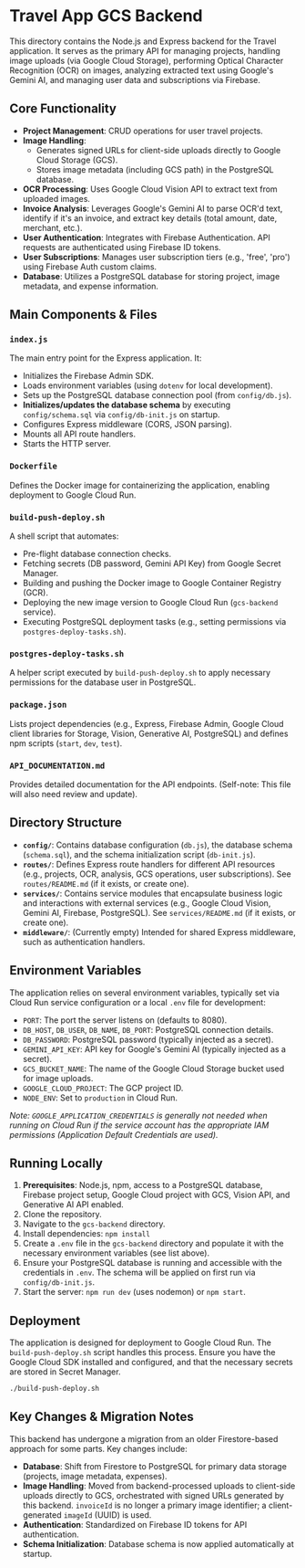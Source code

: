 # Travel App GCS Backend

This directory contains the Node.js and Express backend for the Travel application. It serves as the primary API for managing projects, handling image uploads (via Google Cloud Storage), performing Optical Character Recognition (OCR) on images, analyzing extracted text using Google's Gemini AI, and managing user data and subscriptions via Firebase.

## Core Functionality

*   **Project Management**: CRUD operations for user travel projects.
*   **Image Handling**:
    *   Generates signed URLs for client-side uploads directly to Google Cloud Storage (GCS).
    *   Stores image metadata (including GCS path) in the PostgreSQL database.
*   **OCR Processing**: Uses Google Cloud Vision API to extract text from uploaded images.
*   **Invoice Analysis**: Leverages Google's Gemini AI to parse OCR'd text, identify if it's an invoice, and extract key details (total amount, date, merchant, etc.).
*   **User Authentication**: Integrates with Firebase Authentication. API requests are authenticated using Firebase ID tokens.
*   **User Subscriptions**: Manages user subscription tiers (e.g., 'free', 'pro') using Firebase Auth custom claims.
*   **Database**: Utilizes a PostgreSQL database for storing project, image metadata, and expense information.

## Main Components & Files

### `index.js`
The main entry point for the Express application. It:
*   Initializes the Firebase Admin SDK.
*   Loads environment variables (using `dotenv` for local development).
*   Sets up the PostgreSQL database connection pool (from `config/db.js`).
*   **Initializes/updates the database schema** by executing `config/schema.sql` via `config/db-init.js` on startup.
*   Configures Express middleware (CORS, JSON parsing).
*   Mounts all API route handlers.
*   Starts the HTTP server.

### `Dockerfile`
Defines the Docker image for containerizing the application, enabling deployment to Google Cloud Run.

### `build-push-deploy.sh`
A shell script that automates:
*   Pre-flight database connection checks.
*   Fetching secrets (DB password, Gemini API Key) from Google Secret Manager.
*   Building and pushing the Docker image to Google Container Registry (GCR).
*   Deploying the new image version to Google Cloud Run (`gcs-backend` service).
*   Executing PostgreSQL deployment tasks (e.g., setting permissions via `postgres-deploy-tasks.sh`).

### `postgres-deploy-tasks.sh`
A helper script executed by `build-push-deploy.sh` to apply necessary permissions for the database user in PostgreSQL.

### `package.json`
Lists project dependencies (e.g., Express, Firebase Admin, Google Cloud client libraries for Storage, Vision, Generative AI, PostgreSQL) and defines npm scripts (`start`, `dev`, `test`).

### `API_DOCUMENTATION.md`
Provides detailed documentation for the API endpoints. (Self-note: This file will also need review and update).

## Directory Structure

*   **`config/`**: Contains database configuration (`db.js`), the database schema (`schema.sql`), and the schema initialization script (`db-init.js`).
*   **`routes/`**: Defines Express route handlers for different API resources (e.g., projects, OCR, analysis, GCS operations, user subscriptions). See `routes/README.md` (if it exists, or create one).
*   **`services/`**: Contains service modules that encapsulate business logic and interactions with external services (e.g., Google Cloud Vision, Gemini AI, Firebase, PostgreSQL). See `services/README.md` (if it exists, or create one).
*   **`middleware/`**: (Currently empty) Intended for shared Express middleware, such as authentication handlers.

## Environment Variables

The application relies on several environment variables, typically set via Cloud Run service configuration or a local `.env` file for development:

*   `PORT`: The port the server listens on (defaults to 8080).
*   `DB_HOST`, `DB_USER`, `DB_NAME`, `DB_PORT`: PostgreSQL connection details.
*   `DB_PASSWORD`: PostgreSQL password (typically injected as a secret).
*   `GEMINI_API_KEY`: API key for Google's Gemini AI (typically injected as a secret).
*   `GCS_BUCKET_NAME`: The name of the Google Cloud Storage bucket used for image uploads.
*   `GOOGLE_CLOUD_PROJECT`: The GCP project ID.
*   `NODE_ENV`: Set to `production` in Cloud Run.

*Note: `GOOGLE_APPLICATION_CREDENTIALS` is generally not needed when running on Cloud Run if the service account has the appropriate IAM permissions (Application Default Credentials are used).*

## Running Locally

1.  **Prerequisites**: Node.js, npm, access to a PostgreSQL database, Firebase project setup, Google Cloud project with GCS, Vision API, and Generative AI API enabled.
2.  Clone the repository.
3.  Navigate to the `gcs-backend` directory.
4.  Install dependencies: `npm install`
5.  Create a `.env` file in the `gcs-backend` directory and populate it with the necessary environment variables (see list above).
6.  Ensure your PostgreSQL database is running and accessible with the credentials in `.env`. The schema will be applied on first run via `config/db-init.js`.
7.  Start the server: `npm run dev` (uses nodemon) or `npm start`.

## Deployment

The application is designed for deployment to Google Cloud Run. The `build-push-deploy.sh` script handles this process. Ensure you have the Google Cloud SDK installed and configured, and that the necessary secrets are stored in Secret Manager.

```bash
./build-push-deploy.sh
```

## Key Changes & Migration Notes

This backend has undergone a migration from an older Firestore-based approach for some parts. Key changes include:
*   **Database**: Shift from Firestore to PostgreSQL for primary data storage (projects, image metadata, expenses).
*   **Image Handling**: Moved from backend-processed uploads to client-side uploads directly to GCS, orchestrated with signed URLs generated by this backend. `invoiceId` is no longer a primary image identifier; a client-generated `imageId` (UUID) is used.
*   **Authentication**: Standardized on Firebase ID tokens for API authentication.
*   **Schema Initialization**: Database schema is now applied automatically at startup. 